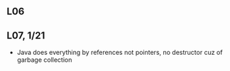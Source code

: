 ## L06

## L07, 1/21
- Java does everything by references not pointers, no destructor cuz of garbage collection
